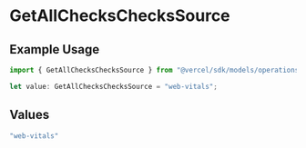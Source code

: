 # GetAllChecksChecksSource

## Example Usage

```typescript
import { GetAllChecksChecksSource } from "@vercel/sdk/models/operations/getallchecks.js";

let value: GetAllChecksChecksSource = "web-vitals";
```

## Values

```typescript
"web-vitals"
```